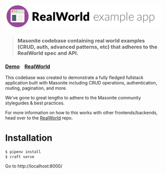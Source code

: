# ![Masonite RealWorld Example App](logo.png)

> ### Masonite codebase containing real world examples (CRUD, auth, advanced patterns, etc) that adheres to the RealWorld spec and API.


### [Demo](https://github.com/gothinkster/realworld)&nbsp;&nbsp;&nbsp;&nbsp;[RealWorld](https://github.com/gothinkster/realworld)


This codebase was created to demonstrate a fully fledged fullstack application built with Masonite including CRUD operations, authentication, routing, pagination, and more.

We've gone to great lengths to adhere to the Masonite community styleguides & best practices.

For more information on how to this works with other frontends/backends, head over to the [RealWorld](https://github.com/gothinkster/realworld) repo.

# Installation
```
$ pipenv install
$ craft serve 
```
Go to http://localhost:8000/
